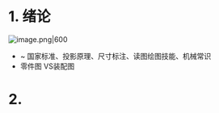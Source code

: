 # 1. 绪论 
![image.png|600](https://fig-1321973591.cos.ap-nanjing.myqcloud.com/20250320095400.png)

- ~ 国家标准、投影原理、尺寸标注、读图绘图技能、机械常识
- 零件图 VS装配图
# 2. 